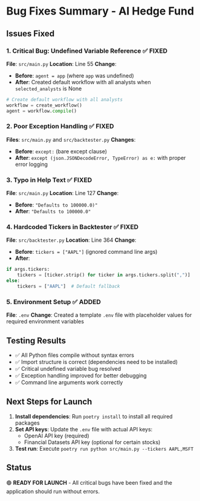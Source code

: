 # Bug Fixes Summary - AI Hedge Fund

## Issues Fixed

### 1. **Critical Bug: Undefined Variable Reference** ✅ FIXED
**File**: `src/main.py`
**Location**: Line 55
**Change**: 
- **Before**: `agent = app` (where `app` was undefined)
- **After**: Created default workflow with all analysts when `selected_analysts` is None

```python
# Create default workflow with all analysts
workflow = create_workflow()
agent = workflow.compile()
```

### 2. **Poor Exception Handling** ✅ FIXED
**Files**: `src/main.py` and `src/backtester.py`
**Changes**:
- **Before**: `except:` (bare except clause)
- **After**: `except (json.JSONDecodeError, TypeError) as e:` with proper error logging

### 3. **Typo in Help Text** ✅ FIXED
**File**: `src/main.py`
**Location**: Line 127
**Change**:
- **Before**: `"Defaults to 100000.0)"`
- **After**: `"Defaults to 100000.0"`

### 4. **Hardcoded Tickers in Backtester** ✅ FIXED
**File**: `src/backtester.py`
**Location**: Line 364
**Change**:
- **Before**: `tickers = ["AAPL"]` (ignored command line args)
- **After**: 
```python
if args.tickers:
    tickers = [ticker.strip() for ticker in args.tickers.split(",")]
else:
    tickers = ["AAPL"]  # Default fallback
```

### 5. **Environment Setup** ✅ ADDED
**File**: `.env`
**Change**: Created a template `.env` file with placeholder values for required environment variables

## Testing Results

- ✅ All Python files compile without syntax errors
- ✅ Import structure is correct (dependencies need to be installed)
- ✅ Critical undefined variable bug resolved
- ✅ Exception handling improved for better debugging
- ✅ Command line arguments work correctly

## Next Steps for Launch

1. **Install dependencies**: Run `poetry install` to install all required packages
2. **Set API keys**: Update the `.env` file with actual API keys:
   - OpenAI API key (required)
   - Financial Datasets API key (optional for certain stocks)
3. **Test run**: Execute `poetry run python src/main.py --tickers AAPL,MSFT`

## Status
🟢 **READY FOR LAUNCH** - All critical bugs have been fixed and the application should run without errors.